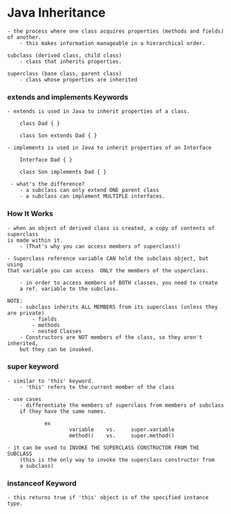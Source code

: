 # Java Inheritance

    - the process where one class acquires properties (methods and fields) of another.
        - this makes information manageable in a hierarchical order. 
        
    subclass (derived class, child class) 
        - class that inherits properties. 
        
    superclass (base class, parent class) 
        - class whose properties are inherited


### extends and implements Keywords

    - extends is used in Java to inherit properties of a class. 
    
        class Dad { }
        
        class Son extends Dad { }
        
    - implements is used in Java to inherit properties of an Interface
    
        Interface Dad { }
        
        class Son implements Dad { }
        
     - what's the difference? 
        - a subclass can only extend ONE parent class
        - a subclass can implement MULTIPLE interfaces.
        
        
### How It Works

    - when an object of derived class is created, a copy of contents of superclass
    is made within it. 
        - (That's why you can access members of superclass!) 
        
    - Superclass reference variable CAN hold the subclass object, but using 
    that variable you can access  ONLY the members of the usperclass. 
    
        - in order to access members of BOTH classes, you need to create 
        a ref. variable to the subclass. 
        
    NOTE:
        - subclass inherits ALL MEMBERS from its superclass (unless they are private)
            - fields
            - methods
            - nested Classes
        - Constructors are NOT members of the class, so they aren't inherited,
        but they can be invoked.
        
### super keyword

    - similar to 'this' keyword. 
        - 'this' refers to the current member of the class
        
    - use cases
        - differentiate the members of superclass from members of subclass 
        if they have the same names. 
            
                ex
                        variable    vs.     super.variable
                        method()    vs.     super.method()
        
    - it can be used to INVOKE THE SUPERCLASS CONSTRUCTOR FROM THE SUBCLASS
        (this is the only way to invoke the superclass constructor from
        a subclass) 
        
### instanceof Keyword

    - this returns true if 'this' object is of the specified instance type. 
    

